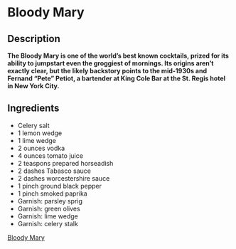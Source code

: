 # Bloody Mary

## Description

**The Bloody Mary is one of the world’s best known cocktails, prized for its ability to jumpstart even the groggiest of mornings. Its origins aren’t exactly clear, but the likely backstory points to the mid-1930s and Fernand “Pete” Petiot, a bartender at King Cole Bar at the St. Regis hotel in New York City.**

## Ingredients

- Celery salt
- 1 lemon wedge
- 1 lime wedge
- 2 ounces vodka
- 4 ounces tomato juice
- 2 teaspons prepared horseadish
- 2 dashes Tabasco sauce
- 2 dashes worcestershire sauce
- 1 pinch ground black pepper
- 1 pinch smoked paprika
- Garnish: parsley sprig
- Garnish: green olives
- Garnish: lime wedge
- Garnish: celery stalk

[Bloody Mary](../../images/bloody_mary.jpg)